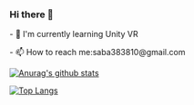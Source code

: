 ### Hi there 👋

<!--
**saba383810/saba383810** is a ✨ _special_ ✨ repository because its `README.md` (this file) appears on your GitHub profile.

Here are some ideas to get you started:

- 🔭 I’m currently working on ...
- 🌱 I’m currently learning ...
- 👯 I’m looking to collaborate on ...
- 🤔 I’m looking for help with ...
- 💬 Ask me about ...
- 📫 How to reach me: ...
- 😄 Pronouns: ...
- ⚡ Fun fact: ...
-->
<p>- 🌱 I'm currently learning Unity VR</p>
<p>- 📫 How to reach me:saba383810@gmail.com<p>

[![Anurag's github stats](https://github-readme-stats.vercel.app/api?username=saba383810)](https://github.com/anuraghazra/github-readme-stats)

[![Top Langs](https://github-readme-stats.vercel.app/api/top-langs/?username=saba383810&hide=shaderlab)](https://github.com/anuraghazra/github-readme-stats)
